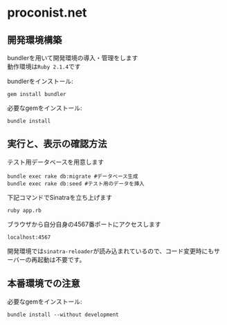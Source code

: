 proconist.net
=============

開発環境構築
----------
bundlerを用いて開発環境の導入・管理をします  
動作環境は`Ruby 2.1.4`です

bundlerをインストール:  
```
gem install bundler
```

必要なgemをインストール:  
```
bundle install
```

実行と、表示の確認方法
----------
テスト用データベースを用意します
```
bundle exec rake db:migrate #データベース生成
bundle exec rake db:seed #テスト用のデータを挿入
```

下記コマンドでSinatraを立ち上げます
```
ruby app.rb
```

ブラウザから自分自身の4567番ポートにアクセスします
```
localhost:4567
```

開発環境では`sinatra-reloader`が読み込まれているので、コード変更時にもサーバーの再起動は不要です。

本番環境での注意
----------

必要なgemをインストール:  
```
bundle install --without development
```
